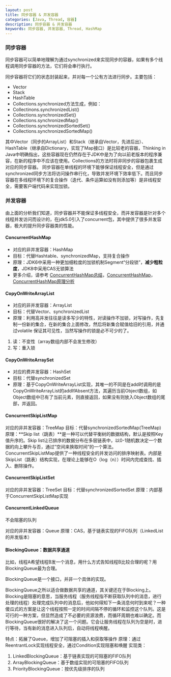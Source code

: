 ```yaml
---
layout: post
title: 同步容器 & 并发容器
categories: [Java, Thread, 容器]
description: 同步容器 & 并发容器
keywords: 同步容器, 并发容器, Thread, HashMap
---
```


### 同步容器

同步容器可以简单地理解为通过synchronized来实现同步的容器，如果有多个线程调用同步容器的方法，它们将会串行执行。

同步容器将它们的状态封装起来，并对每一个公有方法进行同步。主要包括：
- Vector
- Stack
- HashTable
- Collections.synchronized方法生成，例如： 
- Collectinons.synchronizedList() 
- Collections.synchronizedSet() 
- Collections.synchronizedMap() 
- Collections.synchronizedSortedSet() 
- Collections.synchronizedSortedMap() 

其中Vector（同步的ArrayList）和Stack（继承自Vector，先进后出）、HashTable（继承自Dictionary，实现了Map接口）是比较老的容器，Thinking in Java中明确指出，这些容器现在仍然存在于JDK中是为了向以前老版本的程序兼容，在新的程序中不应该在使用。Collections的方法时将非同步的容器包裹生成对应的同步容器。
同步容器在单线程的环境下能够保证线程安全，但是通过synchronized同步方法将访问操作串行化，导致并发环境下效率低下。而且同步容器在多线程环境下的复合操作（迭代、条件运算如没有则添加等）是非线程安全，需要客户端代码来实现加锁。

### 并发容器

由上面的分析我们知道，同步容器并不能保证多线程安全，而并发容器是针对多个线程并发访问而设计的，在jdk5.0引入了concurrent包，其中提供了很多并发容器，极大的提升同步容器类的性能。

#### ConcurrentHashMap

- 对应的非并发容器：HashMap 
- 目标：代替Hashtable、synchronizedMap，支持复合操作 
- 原理：JDK6中采用一种更加细粒度的加锁机制Segment“分段锁”，**减少粗粒度**，JDK8中采用CAS无锁算法
- 更多介绍，请参考 [ConcurrentHashMap总结](https://my.oschina.net/hosee/blog/675884)，[ConcurrentHashMap](http://链接网址)，[ConcurrentHashMap原理分析](https://my.oschina.net/hosee/blog/639352)

#### CopyOnWriteArrayList

- 对应的非并发容器：ArrayList 
- 目标：代替Vector、synchronizedList 
- 原理：利用高并发往往是读多写少的特性，对读操作不加锁，对写操作，先复制一份新的集合，在新的集合上面修改，然后将新集合赋值给旧的引用，并通过volatile 保证其可见性，当然写操作的锁是必不可少的了。
1. 读：不变性（array数组内部不会发生修改）
2. 写：重入锁

#### CopyOnWriteArraySet

- 对应的费并发容器：HashSet 
- 目标：代替synchronizedSet 
- 原理：基于CopyOnWriteArrayList实现，其唯一的不同是在add时调用的是CopyOnWriteArrayList的addIfAbsent方法，其遍历当前Object数组，如Object数组中已有了当前元素，则直接返回，如果没有则放入Object数组的尾部，并返回。

#### ConcurrentSkipListMap

对应的非并发容器：TreeMap 
目标：代替synchronizedSortedMap(TreeMap) 
原理：**Skip list（跳表）**是一种可以代替平衡树的数据结构，默认是按照Key值升序的。Skip list让已排序的数据分布在多层链表中，以0-1随机数决定一个数据的向上攀升与否，通过”空间来换取时间”的一个算法。ConcurrentSkipListMap提供了一种线程安全的并发访问的排序映射表。内部是SkipList（跳表）结构实现，在理论上能够在O（log（n））时间内完成查找、插入、删除操作。

#### ConcurrentSkipListSet

对应的非并发容器：TreeSet 
目标：代替synchronizedSortedSet 
原理：内部基于ConcurrentSkipListMap实现

#### ConcurrentLinkedQueue

不会阻塞的队列

对应的非并发容器：Queue 
原理：CAS，基于链表实现的FIFO队列（LinkedList的并发版本）

#### BlockingQueue：数据共享通道

比如，线程A希望线程B发一个消息，用什么方式告知线程B比较合理的呢？用BlockingQueue最为合理。

BlockingQueue是一个接口，并非一个具体的实现。 

BlockingQueue之所以适合做数据共享的通道，其关键还在于Blocking上。Blocking是阻塞的意思，当服务线程（服务线程指不断获取队列中的消息，进行处理的线程）处理完成队列中的消息后，他如何得知下一条消息何时到来呢？一种傻瓜式的方案是让这个线程按照一定的时间间隔不停的循环和监控这个队列。这是可行的一种方案，但显然造成了不必要的资源浪费，而循环周期也难以确定。而BlockingQueue很好的解决了这一个问题。它会让服务线程在队列为空是时，进行等待，当有新的消息进入队列后，自动将线程唤醒。

特点：拓展了Queue，增加了可阻塞的插入和获取等操作 
原理：通过ReentrantLock实现线程安全，通过Condition实现阻塞和唤醒 
实现类： 
1. LinkedBlockingQueue：基于链表实现的可阻塞的FIFO队列 
2. ArrayBlockingQueue：基于数组实现的可阻塞的FIFO队列 
3. PriorityBlockingQueue：按优先级排序的队列